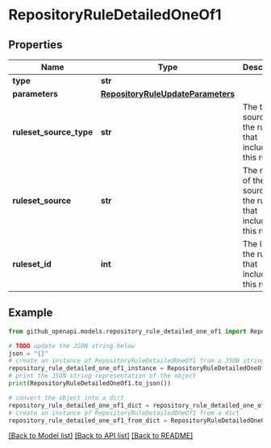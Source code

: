 # RepositoryRuleDetailedOneOf1


## Properties

Name | Type | Description | Notes
------------ | ------------- | ------------- | -------------
**type** | **str** |  | 
**parameters** | [**RepositoryRuleUpdateParameters**](RepositoryRuleUpdateParameters.md) |  | [optional] 
**ruleset_source_type** | **str** | The type of source for the ruleset that includes this rule. | [optional] 
**ruleset_source** | **str** | The name of the source of the ruleset that includes this rule. | [optional] 
**ruleset_id** | **int** | The ID of the ruleset that includes this rule. | [optional] 

## Example

```python
from github_openapi.models.repository_rule_detailed_one_of1 import RepositoryRuleDetailedOneOf1

# TODO update the JSON string below
json = "{}"
# create an instance of RepositoryRuleDetailedOneOf1 from a JSON string
repository_rule_detailed_one_of1_instance = RepositoryRuleDetailedOneOf1.from_json(json)
# print the JSON string representation of the object
print(RepositoryRuleDetailedOneOf1.to_json())

# convert the object into a dict
repository_rule_detailed_one_of1_dict = repository_rule_detailed_one_of1_instance.to_dict()
# create an instance of RepositoryRuleDetailedOneOf1 from a dict
repository_rule_detailed_one_of1_from_dict = RepositoryRuleDetailedOneOf1.from_dict(repository_rule_detailed_one_of1_dict)
```
[[Back to Model list]](../README.md#documentation-for-models) [[Back to API list]](../README.md#documentation-for-api-endpoints) [[Back to README]](../README.md)


